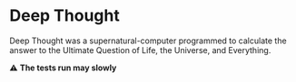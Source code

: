 # Deep Thought

Deep Thought was a supernatural-computer programmed to calculate the answer to the Ultimate Question of Life, the Universe, and Everything.

:warning: **The tests run may slowly**
